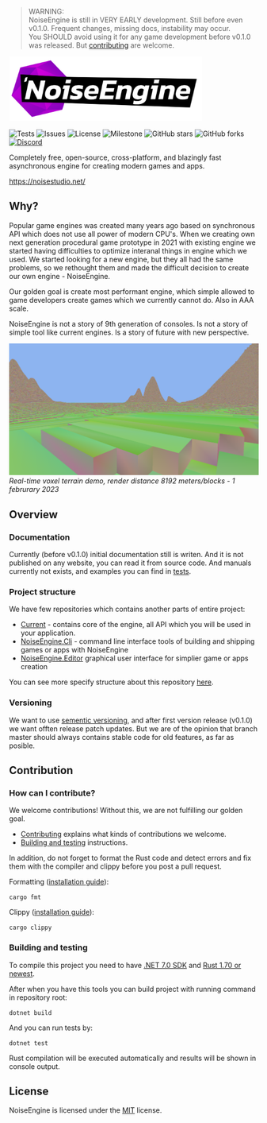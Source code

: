 > WARNING:<br>
NoiseEngine is still in VERY EARLY development. Still before even v0.1.0. Frequent changes, missing docs, instability may occur.<br>
You SHOULD avoid using it for any game development before v0.1.0 was released. But [contributing](#how-can-i-contribute) are welcome.

<img src="https://raw.githubusercontent.com/NoiseStudio/branding/master/NoiseEngine/renders/NoiseEngine-FullLogoColor.png" alt="NoiseEngine logo" height="130">

![Tests](https://github.com/NoiseStudio/NoiseEngine/actions/workflows/tests.yml/badge.svg)
![Issues](https://img.shields.io/github/issues/NoiseStudio/NoiseEngine)
![License](https://img.shields.io/github/license/NoiseStudio/NoiseEngine)
![Milestone](https://img.shields.io/github/milestones/progress-percent/NoiseStudio/NoiseEngine/1)
![GitHub stars](https://img.shields.io/github/stars/NoiseStudio/NoiseEngine)
![GitHub forks](https://img.shields.io/github/forks/NoiseStudio/NoiseEngine)
[![Discord](https://img.shields.io/discord/1154793486164430939.svg?logo=discord)][discord]

[discord]: https://discord.gg/X3Wms5jd2x

Completely free, open-source, cross-platform, and blazingly fast asynchronous engine for creating modern games and apps.

https://noisestudio.net/

## Why?
Popular game engines was created many years ago based on synchronous API which does not use all power of modern CPU's. When we creating own next generation procedural game prototype in 2021 with existing engine we started having difficulties to optimize interanal things in engine which we used. We started looking for a new engine, but they all had the same problems, so we rethought them and made the difficult decision to create our own engine - NoiseEngine.

Our golden goal is create most performant engine, which simple allowed to game developers create games which we currently cannot do. Also in AAA scale.

NoiseEngine is not a story of 9th generation of consoles. Is not a story of simple tool like current engines. Is a story of future with new perspective.

![Voxel terrain](/images/voxel-terrain.webp "What")
*Real-time voxel terrain demo, render distance 8192 meters/blocks - 1 februrary 2023*

## Overview
### Documentation
Currently (before v0.1.0) initial documentation still is writen. And it is not published on any website, you can read it from source code. And manuals currently not exists, and examples you can find in [tests](/docs/project-structure.md). 

### Project structure
We have few repositories which contains another parts of entire project:
- [Current](https://github.com/NoiseStudio/NoiseEngine) - contains core of the engine, all API which you will be used in your application.
- [NoiseEngine.Cli](https://github.com/NoiseStudio/NoiseEngine.Cli) - command line interface tools of building and shipping games or apps with NoiseEngine
- [NoiseEngine.Editor](https://github.com/NoiseStudio/NoiseEngine.Editor) graphical user interface for simplier game or apps creation

You can see more specify structure about this repository [here](/docs/project-structure.md).

### Versioning
We want to use [sementic versioning](https://semver.org/), and after first version release (v0.1.0) we want offten release patch updates. But we are of the opinion that branch master should always contains stable code for old features, as far as posible.

## Contribution
### How can I contribute?
We welcome contributions! Without this, we are not fulfilling our golden goal.
- [Contributing](https://github.com/NoiseStudio/docs/blob/master/Contributing.md) explains what kinds of contributions we welcome.
- [Building and testing](#building) instructions.

In addition, do not forget to format the Rust code and detect errors and fix them with the compiler and clippy before you post a pull request.

Formatting ([installation guide](https://github.com/rust-lang/rustfmt#on-the-stable-toolchain)):
```
cargo fmt
```

Clippy ([installation guide](https://github.com/rust-lang/rust-clippy#step-2-install-clippy)):
```
cargo clippy
```

### Building and testing
To compile this project you need to have [.NET 7.0 SDK](https://dotnet.microsoft.com/en-us/download/dotnet/7.0) and [Rust 1.70 or newest](https://www.rust-lang.org/learn/get-started).

After when you have this tools you can build project with running command in repository root:
```
dotnet build
```
And you can run tests by:
```
dotnet test
```
Rust compilation will be executed automatically and results will be shown in console output.

## License
NoiseEngine is licensed under the [MIT](/LICENSE) license.
